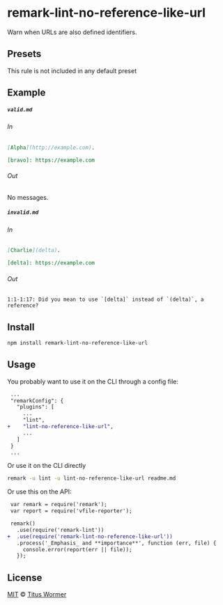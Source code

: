 <!--This file is generated-->

# remark-lint-no-reference-like-url

Warn when URLs are also defined identifiers.

## Presets

This rule is not included in any default preset

## Example

##### `valid.md`

###### In

```markdown
[Alpha](http://example.com).

[bravo]: https://example.com
```

###### Out

No messages.

##### `invalid.md`

###### In

```markdown
[Charlie](delta).

[delta]: https://example.com
```

###### Out

```text
1:1-1:17: Did you mean to use `[delta]` instead of `(delta)`, a reference?
```

## Install

```sh
npm install remark-lint-no-reference-like-url
```

## Usage

You probably want to use it on the CLI through a config file:

```diff
 ...
 "remarkConfig": {
   "plugins": [
     ...
     "lint",
+    "lint-no-reference-like-url",
     ...
   ]
 }
 ...
```

Or use it on the CLI directly

```sh
remark -u lint -u lint-no-reference-like-url readme.md
```

Or use this on the API:

```diff
 var remark = require('remark');
 var report = require('vfile-reporter');

 remark()
   .use(require('remark-lint'))
+  .use(require('remark-lint-no-reference-like-url'))
   .process('_Emphasis_ and **importance**', function (err, file) {
     console.error(report(err || file));
   });
```

## License

[MIT](https://github.com/remarkjs/remark-lint/blob/master/license) © [Titus Wormer](https://wooorm.com)

